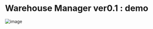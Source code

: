 # Warehouse Manager ver0.1 : demo
![image](https://user-images.githubusercontent.com/114115002/233439320-3b3486db-3b66-4eb3-8ff2-f2ee3bb66d89.png)
